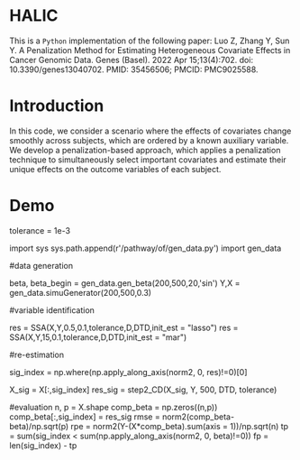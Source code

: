 # HALIC
This is a `Python` implementation of the following paper:
Luo Z, Zhang Y, Sun Y. A Penalization Method for Estimating Heterogeneous Covariate Effects in Cancer Genomic Data. Genes (Basel). 2022 Apr 15;13(4):702. doi: 10.3390/genes13040702. PMID: 35456506; PMCID: PMC9025588.

# Introduction

In this code, we consider a scenario where the effects of covariates change smoothly across subjects, which are ordered by a known auxiliary variable. We develop a penalization-based approach, which applies a penalization technique to simultaneously select important covariates and estimate their unique effects on the outcome variables of each subject.


# Demo
tolerance = 1e-3

import sys
sys.path.append(r'/pathway/of/gen_data.py')
import gen_data


#data generation

beta, beta_begin = gen_data.gen_beta(200,500,20,'sin')
Y,X = gen_data.simuGenerator(200,500,0.3)

#variable identification

res = SSA(X,Y,0.5,0.1,tolerance,D,DTD,init_est = "lasso")
res = SSA(X,Y,15,0.1,tolerance,D,DTD,init_est = "mar")

#re-estimation

sig_index = np.where(np.apply_along_axis(norm2, 0, res)!=0)[0]

X_sig = X[:,sig_index]
res_sig = step2_CD(X_sig, Y, 500, DTD, tolerance)

#evaluation
n, p =  X.shape
comp_beta = np.zeros((n,p))
comp_beta[:,sig_index] = res_sig
rmse = norm2(comp_beta-beta)/np.sqrt(p)
rpe = norm2(Y-(X*comp_beta).sum(axis = 1))/np.sqrt(n)
tp = sum(sig_index < sum(np.apply_along_axis(norm2, 0, beta)!=0))
fp = len(sig_index) - tp

